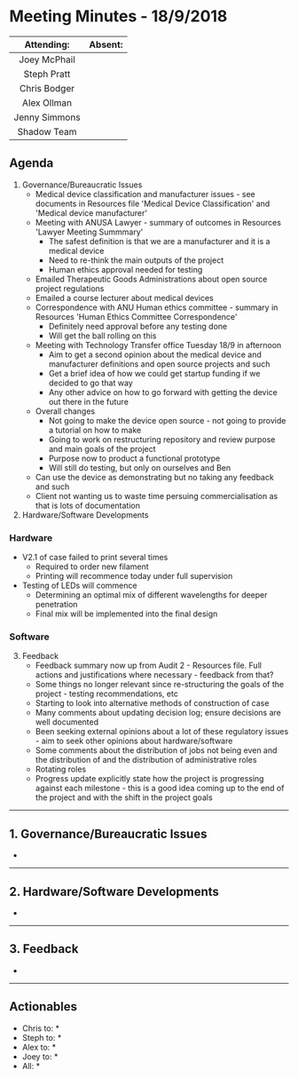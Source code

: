 # Meeting Minutes - 18/9/2018

| Attending: | Absent: |
| :---: | :---: |
| Joey McPhail | |
| Steph Pratt | |
| Chris Bodger | |
| Alex Ollman | |
| Jenny Simmons | |
| Shadow Team | |

## Agenda
1. Governance/Bureaucratic Issues
   * Medical device classification and manufacturer issues - see documents in Resources file 'Medical Device Classification' and 'Medical device manufacturer'
   * Meeting with ANUSA Lawyer - summary of outcomes in Resources 'Lawyer Meeting Summmary'
     * The safest definition is that we are a manufacturer and it is a medical device
     * Need to re-think the main outputs of the project
     * Human ethics approval needed for testing
   * Emailed Therapeutic Goods Administrations about open source project regulations
   * Emailed a course lecturer about medical devices
   * Correspondence with ANU Human ethics committee - summary in Resources 'Human Ethics Committee Correspondence'
     * Definitely need approval before any testing done
     * Will get the ball rolling on this
   * Meeting with Technology Transfer office Tuesday 18/9 in afternoon
     * Aim to get a second opinion about the medical device and manufacturer definitions and open source projects and such
     * Get a brief idea of how we could get startup funding if we decided to go that way
     * Any other advice on how to go forward with getting the device out there in the future
   * Overall changes
     * Not going to make the device open source - not going to provide a tutorial on how to make
     * Going to work on restructuring repository and review purpose and main goals of the project
     * Purpose now to product a functional prototype
     * Will still do testing, but only on ourselves and Ben
   * Can use the device as demonstrating but no taking any feedback and such
   * Client not wanting us to waste time persuing commercialisation as that is lots of documentation
2. Hardware/Software Developments
### Hardware
   * V2.1 of case failed to print several times
     - Required to order new filament
     - Printing will recommence today under full supervision
   * Testing of LEDs will commence
     - Determining an optimal mix of different wavelengths for deeper penetration
     - Final mix will be implemented into the final design

### Software

3. Feedback
   * Feedback summary now up from Audit 2 - Resources file. Full actions and justifications where necessary - feedback from that?
   * Some things no longer relevant since re-structuring the goals of the project - testing recommendations, etc
   * Starting to look into alternative methods of construction of case
   * Many comments about updating decision log; ensure decisions are well documented
   * Been seeking external opinions about a lot of these regulatory issues - aim to seek other opinions about hardware/software
   * Some comments about the distribution of jobs not being even and the distribution of and the distribution of administrative roles
   * Rotating roles
   * Progress update explicitly state how the project is progressing against each milestone - this is a good idea coming up to the end of the project and with the shift in the project goals

---

## 1. Governance/Bureaucratic Issues
*

---

## 2. Hardware/Software Developments
*

---

## 3. Feedback
*

---

## Actionables
* Chris to:
  *
* Steph to:
  *
* Alex to:
  *
* Joey to:
  *
* All:
  *
